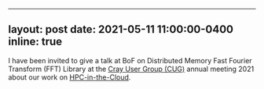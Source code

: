 
---
layout: post
date: 2021-05-11 11:00:00-0400
inline: true
---

I have been invited to give a talk at BoF on Distributed Memory Fast Fourier Transform (FFT) Library at the [Cray User Group (CUG)](https://cug.org/) annual meeting 2021 about our work on [HPC-in-the-Cloud](https://arxiv.org/pdf/2011.00656.pdf).
